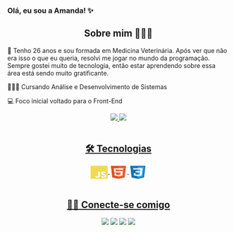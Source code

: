 ### Olá, eu sou a Amanda! ✨

<div>
<h2 align="center">Sobre mim 👩🏻‍💻 </h2>
<p> 🌈 Tenho 26 anos e sou formada em Medicina Veterinária. Após ver que não era isso o que eu queria, resolvi me jogar no mundo da programação. Sempre gostei muito de tecnologia, então estar aprendendo sobre essa área está sendo muito gratificante. </p>
<p> 👩🏻‍🎓 Cursando Análise e Desenvolvimento de Sistemas </p>
<p> 💻 Foco inicial voltado para o Front-End </p>
</div>

<div align="center">
  <a href="https://github.com/amandabartolo">
  <img height="160em" src="https://github-readme-stats.vercel.app/api?username=amandabartolo&show_icons=true&theme=react&include_all_commits=true&count_private=true"/>
  <img height="160em" src="https://github-readme-stats.vercel.app/api/top-langs/?username=amandabartolo&layout=compact&langs_count=7&theme=react"/>
</div> <br>
  

<div align="center" style="display: inline_block">
  <h2>🛠 Tecnologias</h2>
  <img align="center" alt="JS" height="30" width="40" src="https://raw.githubusercontent.com/devicons/devicon/master/icons/javascript/javascript-plain.svg">
  <img align="center" alt="HTML" height="30" width="40" src="https://raw.githubusercontent.com/devicons/devicon/master/icons/html5/html5-original.svg">
  <img align="center" alt="CSS" height="30" width="40" src="https://raw.githubusercontent.com/devicons/devicon/master/icons/css3/css3-original.svg"> 
</div> <br>
  
  
<div align="center"> 
  <h2>🤝🏻 Conecte-se comigo</h2>
  <a href="https://www.linkedin.com/in/amanda-bartolo-380619119/" target="_blank"><img src="https://img.shields.io/badge/-LinkedIn-%230077B5?style=for-the-badge&logo=linkedin&logoColor=white" target="_blank"></a> 
  <a href="https://wa.me/5561996697319" target="_blank"> <img src="https://img.shields.io/badge/WhatsApp-25D366?style=for-the-badge&logo=whatsapp&logoColor=white" target="_blank"></a>
  <a href = "mailto:amandaobartolo@gmail.com"><img src="https://img.shields.io/badge/-Gmail-%23333?style=for-the-badge&logo=gmail&logoColor=white" target="_blank"></a>
  <a href="https://instagram.com/bartolo__a" target="_blank"><img src="https://img.shields.io/badge/-Instagram-%23E4405F?style=for-the-badge&logo=instagram&logoColor=white" target="_blank"></a>
</div>
